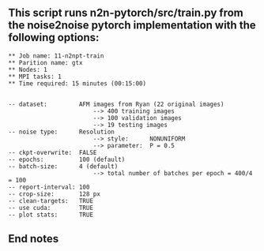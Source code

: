  
## This script runs n2n-pytorch/src/train.py from the noise2noise pytorch implementation with the following options:
	
	** Job name: 11-n2npt-train
	** Parition name: gtx
	** Nodes: 1
	** MPI tasks: 1
	** Time required: 15 minutes (00:15:00)


	-- dataset: 		AFM images from Ryan (22 original images)
							--> 400 training images
							--> 100 validation images
							--> 19 testing images
	-- noise type: 		Resolution
					 		--> style: 		NONUNIFORM
							--> parameter: 	P = 0.5
	-- ckpt-overwrite: 	FALSE
	-- epochs: 			100 (default)
	-- batch-size:		4 (default)
							--> total number of batches per epoch = 400/4 = 100
	-- report-interval:	100
	-- crop-size:		128 px
	-- clean-targets: 	TRUE
	-- use cuda:		TRUE
	-- plot stats:		TRUE

## End notes
 